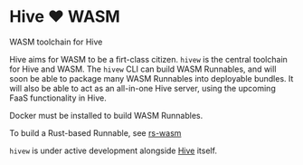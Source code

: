 # Hive ❤️ WASM

WASM toolchain for Hive

Hive aims for WASM to be a firt-class citizen. `hivew` is the central toolchain for Hive and WASM. The `hivew` CLI can build WASM Runnables, and will soon be able to package many WASM Runnables into deployable bundles. It will also be able to act as an all-in-one Hive server, using the upcoming FaaS functionality in Hive.

Docker must be installed to build WASM Runnables.

To build a Rust-based Runnable, see [rs-wasm](./rs-wasm/README.md)

`hivew` is under active development alongside [Hive](https://github.com/suborbital/hive) itself.
